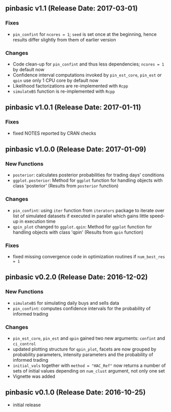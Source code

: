 ## pinbasic v1.1 (Release Date: 2017-03-01)

### Fixes

* `pin_confint` for `ncores = 1`; `seed` is set once at the beginning, hence results differ slightly from them of earlier version

### Changes

* Code clean-up for `pin_confint` and thus less dependencies; `ncores = 1` by default now
* Confidence interval computations invoked by `pin_est_core`, `pin_est` or `qpin` use only 1 CPU core by default now
* Likelihood factorizations are re-implemented with `Rcpp`
* `simulateBS` function is re-implemented with `Rcpp`


## pinbasic v1.0.1 (Release Date: 2017-01-11)

### Fixes

* fixed NOTES reported by CRAN checks

## pinbasic v1.0.0 (Release Date: 2017-01-09)

### New Functions

* `posterior`: calculates posterior probabilities for trading days' conditions
* `ggplot.posterior`: Method for `ggplot` function for handling objects with class 'posterior' (Results from `posterior` function)

### Changes

* `pin_confint`: using `iter` function from `iterators` package to iterate over list of simulated datasets if executed in parallel 
                 which gains little speed-up in execution time
* `qpin_plot` changed to `ggplot.qpin`: Method for `ggplot` function for handling objects with class 'qpin' (Results from `qpin` function)

### Fixes

* fixed missing convergence code in optimization routines if `num_best_res = 1` 

## pinbasic v0.2.0 (Release Date: 2016-12-02)

### New Functions

* `simulateBS` for simulating daily buys and sells data
* `pin_confint`: computes confidence intervals for the probability of informed trading 

### Changes

* `pin_est_core`, `pin_est` and `qpin` gained two new arguments: `confint` and `ci_control` 
* updated plotting structure for `qpin_plot`, facets are now grouped by probability parameters, 
  intensity parameters and the probability of informed trading
* `initial_vals` together with `method = "HAC_Ref"` now returns a number of sets of initial values depending 
  on `num_clust` argument, not only one set
* Vignette was added
    

## pinbasic v0.1.0 (Release Date: 2016-10-25)

* initial release
